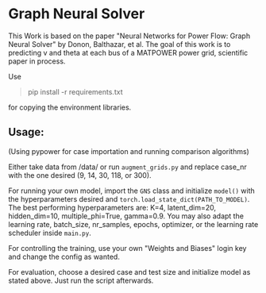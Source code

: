 # Graph Neural Solver
This Work is based on the paper "Neural Networks for Power Flow: Graph Neural Solver" by Donon, Balthazar, et al.
The goal of this work is to predicting v and theta at each bus of a MATPOWER power grid, scientific paper in process.

Use
> pip install -r requirements.txt

for copying the environment libraries.

## Usage:
(Using pypower for case importation and running comparison algorithms)

Either take data from /data/ or run `augment_grids.py` and replace case_nr with the one desired (9, 14, 30, 118, or 300).

For running your own model, import the `GNS` class and initialize `model()` with the hyperparameters desired and `torch.load_state_dict(PATH_TO_MODEL)`.
The best performing hyperparameters are: K=4, latent_dim=20, hidden_dim=10, multiple_phi=True, gamma=0.9. You may also adapt the learning rate, batch_size, nr_samples, epochs, optimizer, or the learning rate scheduler inside `main.py`. 

For controlling the training, use your own "Weights and Biases" login key and change the config as wanted.

For evaluation, choose a desired case and test size and initialize model as stated above. Just run the script afterwards.



